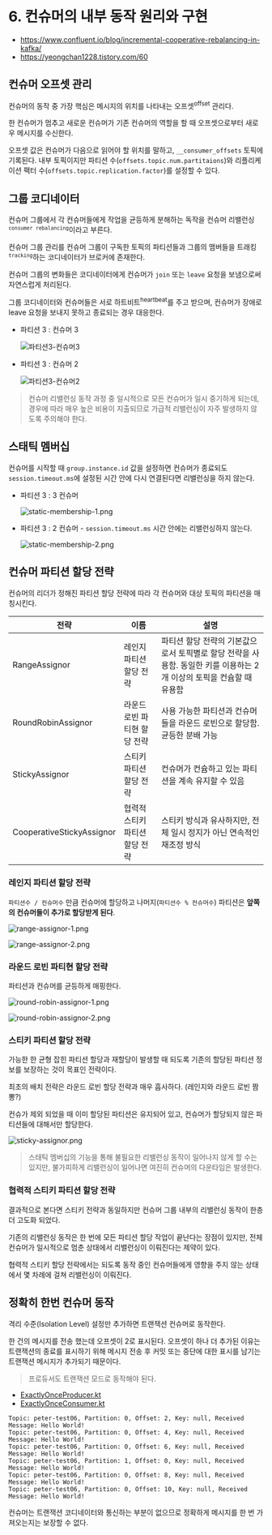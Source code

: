 # 6. 컨슈머의 내부 동작 원리와 구현

* https://www.confluent.io/blog/incremental-cooperative-rebalancing-in-kafka/
* https://yeongchan1228.tistory.com/60

## 컨슈머 오프셋 관리

컨슈머의 동작 중 가장 핵심은 메시지의 위치를 나타내는 오프셋<sup>offset</sup> 관리다.

한 컨슈머가 멈추고 새로운 컨슈머가 기존 컨슈머의 역할을 할 때 오프셋으로부터 새로우 메시지를 수신한다.

오프셋 값은 컨슈머가 다음으로 읽어야 할 위치를 말하고, `__consumer_offsets` 토픽에 기록된다. 내부 토픽이지만 파티션 수(`offsets.topic.num.partitaions`)와 리플리케이션 팩터 수(`offsets.topic.replication.factor`)를 설정할 수 있다.

## 그룹 코디네이터

컨슈머 그룹에서 각 컨슈머들에게 작업을 균등하게 분해하는 독작을 컨슈머 리밸런싱<sup>`consumer rebalancing`</sup>이라고 부른다.

컨슈머 그룹 관리를 컨슈머 그룹이 구독한 토픽의 파티션들과 그룹의 맴버들을 트래킹<sup>`tracking`</sup>하는 코디네이터가 브로커에 존재한다.

컨슈머 그룹의 변화들은 코디네이터에게 컨슈머가 `join` 또는 `leave` 요청을 보냄으로써 자연스럽게 처리된다.

그룹 코디네이터와 컨슈머들은 서로 하트비트<sup>heartbeat</sup>를 주고 받으며, 컨슈머가 장애로 leave 요청을 보내지 못하고 종료되는 경우 대응한다.

* 파티션 3 : 컨슈머 3

    ![파티션3-컨슈머3](assets/standard-1.png)

* 파티션 3 : 컨슈머 2

    ![파티션3-컨슈머2](assets/standard-2.png)


> 컨슈머 리밸런싱 동작 과정 중 일시적으로 모든 컨슈머가 일시 중기하게 되는데, 경우에 따라 매우 높은 비용이 지출되므로 가급적 리밸런싱이 자주 발생하지 않도록 주의해야 한다.

## 스태틱 멤버십

컨슈머를 시작할 때 `group.instance.id` 값을 설정하면 컨슈머가 종료되도 `session.timeout.ms`에 설정된 시간 안에 다시 연결된다면 리밸런싱을 하지 않는다.

* 파티션 3 : 3 컨슈머
    
    ![static-membership-1.png](assets/static-membership-1.png)

* 파티션 3 : 2 컨슈머 - `session.timeout.ms` 시간 안에는 리밸런싱하지 않는다.

    ![static-membership-2.png](assets/static-membership-2.png)

## 컨슈머 파티션 할당 전략

컨슈머의 리더가 정해진 파티션 할당 전략에 따라 각 컨슈머와 대상 토픽의 파티션을 매칭시킨다.

| 전략                        | 이름                | 설명                                                                  |
|---------------------------|-------------------|---------------------------------------------------------------------|
| RangeAssignor             | 레인지 파티션 할당 전략     | 파티션 할당 전략의 기본값으로서 토픽별로 할당 전략을 사용함. 동일한 키를 이용하는 2개 이상의 토픽을 컨슘할 때 유용함 |
| RoundRobinAssignor        | 라운드 로빈 파티현 할당 전략  | 사용 가능한 파티션과 컨슈머들을 라운드 로빈으로 할당함. 균등한 분배 가능                           |
| StickyAssignor            | 스티키 파티션 할당 전략     | 컨슈머가 컨슘하고 있는 파티션을 계속 유지할 수 있음                                       |
| CooperativeStickyAssignor | 협력적 스티키 파티션 할당 전략 | 스티키 방식과 유사하지만, 전체 일시 정지가 아닌 연속적인 재조정 방식                             |


### 레인지 파티션 할당 전략

`파티션수 / 컨슈머수` 만큼 컨슈머에 할당하고 나머지(`파티션수 % 컨슈머수`) 파티션은 **앞쪽의 컨슈머들이 추가로 할당받게 된다**.

![range-assignor-1.png](assets/range-assignor-1.png)

![range-assignor-2.png](assets/range-assignor-2.png)

### 라운드 로빈 파티현 할당 전략

파티션과 컨슈머를 균등하게 매핑한다.

![round-robin-assignor-1.png](assets/round-robin-assignor-1.png)

![round-robin-assignor-2.png](assets/round-robin-assignor-2.png)

### 스티키 파티션 할당 전략

가능한 한 균형 잡힌 파티션 할당과 재할당이 발생할 때 되도록 기존의 할당된 파티션 정보를 보장하는 것이 목표인 전략이다.

최초의 배치 전략은 라운드 로빈 할당 전략과 매우 흡사하다. (레인지와 라운드 로빈 짬뽕?)

컨슈가 제외 되었을 때 이미 할당된 파티션은 유지되어 있고, 컨슈머가 할당되지 않은 파티션들에 대해서만 할당한다.

![sticky-assignor.png](assets/sticky-assignor.png)

> 스태틱 멤버십의 기능을 통해 불필요한 리밸런싱 동작이 일어나지 않게 할 수는 있지만, 불가피하게 리밸런싱이 일어나면 여진히 컨슈머의 다운타임은 발생한다.

### 협력적 스티키 파티션 할당 전략

결과적으로 본다면 스티키 전략과 동일하지만 컨슈머 그룹 내부의 리밸런싱 동작이 한층 더 고도화 되었다.

기존의 리밸런싱 동작은 한 번에 모든 파티션 할당 작업이 끝난다는 장점이 있지만, 전체 컨슈머가 일시적으로 멈춘 상태에서 리밸런싱이 이뤄진다는 제약이 있다.

협력적 스티키 할당 전략에서는 되도록 동작 중인 컨슈머들에게 영향을 주지 않는 상태에서 몇 차례에 걸쳐 리밸런싱이 이뤄진다.

## 정확히 한번 컨슈머 동작

격리 수준(Isolation Level) 설정만 추가하면 트랜잭션 컨슈머로 동작한다.

한 건의 메시지를 전송 했는데 오프셋이 2로 표시된다. 오프셋이 하나 더 추가된 이유는 트랜잭션의 종료를 표시하기 위해 메시지 전송 후 커밋 또는 중단에 대한 표시를 남기는 트랜잭션 메시지가 추가되기 때문이다.

> 프로듀서도 트랜잭션 모드로 동작해야 된다.

* [ExactlyOnceProducer.kt](src/main/kotlin/org/antop/kafka/ExactlyOnceProducer.kt)
* [ExactlyOnceConsumer.kt](src/main/kotlin/org/antop/kafka/ExactlyOnceConsumer.kt)

```
Topic: peter-test06, Partition: 0, Offset: 2, Key: null, Received Message: Hello World!
Topic: peter-test06, Partition: 0, Offset: 4, Key: null, Received Message: Hello World!
Topic: peter-test06, Partition: 0, Offset: 6, Key: null, Received Message: Hello World!
Topic: peter-test06, Partition: 1, Offset: 0, Key: null, Received Message: Hello World!
Topic: peter-test06, Partition: 0, Offset: 8, Key: null, Received Message: Hello World!
Topic: peter-test06, Partition: 0, Offset: 10, Key: null, Received Message: Hello World!
```

컨슈머는 트랜잭션 코디네이터와 통신하는 부분이 없으므로 정확하게 메시지를 한 번 가져오는지는 보장할 수 없다.
